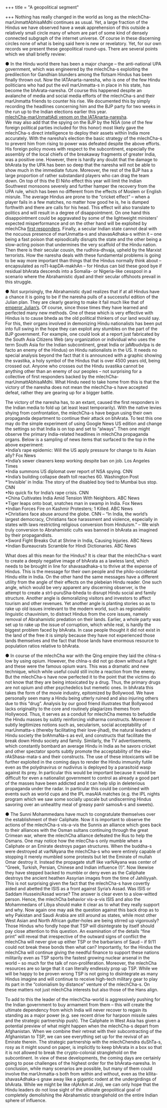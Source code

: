 +++
title = "A geopolitical segment"

+++
Nothing has really changed in the world as long as the
mlechCha-marUnmattAbhisaMdhi continues as usual. Yet, a large fraction
of the Hindus we have observed have a weak apprehension of this outside
a relatively small circle many of whom are part of some kind of densely
connected subgraph of the internet universe. Of course in these
discerning circles none of what is being said here is new or revelatory.
Yet, for our own records we present these geopolitical round-ups. There
are several points which we shall briefly review:

● In the Hindu world there has been a major change – the anti-national
UPA government, which was engineered by the mlechCha-s exploiting the
predilection for Gandhian blunders among the flotsam Hindus has been
finally thrown out. Now the lATAnarta-naresha, who is one of the few
Hindu politicians who had put the evil marUnmatta-s in place in his
state, has become the bhArata-naresha. Of course this happened despite
an avalanche of media and social media efforts of the mlechCha-s and
their marUnmatta friends to counter his rise. We documented this by
simply recording the headlines concerning him and the BJP party for two
weeks in the run up to the Indian elections earlier this year.  
[mlechCha-marUnmattAdi venom on the
lATAnarta-naresha](https://app.box.com/s/8dw3taux15v7g8uvb0ps).  
We may also add that the spying on the BJP by the NSA (one of the few
foreign political parties included for this honor) most likely gave the
mlechCha-s direct intelligence to deploy their assets within India more
accurately. With the naresha’s election the basic strategy of the
mlechCha-s to prevent him from rising to power was defeated despite the
above efforts. His foreign policy moves with respect to the
subcontinent, especially the assembly of the local chiefs of the
breakaway fragments of greater India, was a positive one. However, there
is hardly any doubt that the damage to bhArata by the UPA has been so
deep that the naresha will not be able to show much in the immediate
future. Moreover, the rest of the BJP has a large proportion of rather
substandard players who can drag the team down. On top of this the El
Niño effect this year will limit the Indian Southwest monsoons severely
and further hamper the recovery from the UPA rule, which has been no
different from the effects of Moslem or English misrule. The average
Hindus are prone to the “cricket effect” – when a player fails in a few
matches, no matter how good he is, he is dumped forthwith and there are
calls for his head. This effect will also translate to politics and will
result in a degree of disappointment. On one hand this disappointment
could be aggravated by some of the lightweight ministers’ expected
misperformance and on the other hand will be exploited by mlechCha
[first
responders](https://manasataramgini.wordpress.com/2014/03/13/6384/ "The first responders and the paradox of Maoism").
Finally, a secular Indian state cannot deal with the nocuous presence of
marUnmatta-s and shavasAdhaka-s within it – one being a fast poison that
episodically disrupts the state and the other being a slow-acting poison
that undermines the very scaffold of the Hindu nation. Then there is
their secular cousin, the rudhira-dhvaja, upheld by the Marxist
terrorists. How the naresha deals with these fundamental problems is
going to be way more important than things that the Hindus normally
think about – encapsulated as roTI-kapDA-makhAn – for Hindus can bid
these good bye if residual bhArata descends into a Somalia- or
Nigeria-like cesspool in a scenario where the Abrahamistic dyad and
their secular offshoots prevail in this struggle.

● Not surprisingly, the Abrahamistic dyad realizes that if at all Hindus
have a chance it is going to be if the naresha pulls of a successful
edition of the Julian plan. They are clearly gearing to make it fail
much like that of [emperor
Julian’s](https://manasataramgini.wordpress.com/2006/07/27/emperor-julian/ "Emperor Julian").
Of course, since those times they have learned and perfected many new
methods. One of these which is very effective with Hindus is to cause
bheda as the old political thinkers of our land would say. For this,
their organs involved in demonizing Hindu nationalists has been put into
full swing in the hope they can exploit any stumbles on the part of the
BJP government. For example, one could look at a report just fabricated
by the South Asia Citizens Web (any organization or individual who uses
the term South Asia for the Indian subcontinent, great India or
jaMbudvIpa is de facto an enemy of the Hindus) on Hindu nationalists in
the US. It needs no special analysis beyond the fact that it is
announced with a graphic showing the svastika, a holy symbol of the
Hindus that is over 4500 years old, being crossed out. Anyone who
crosses out the Hindu svastika cannot be anything other than an enemy of
our peoples – not surprising for a collective of first responders backed
by the mlechCha-marUnmattAbhisaMdhi. What Hindu need to take home from
this is that the victory of the naresha does not mean the mlechCha-s
have accepted defeat, rather they are gearing up for a bigger battle.

The victory of the naresha has, to an extant, caused the first
responders in the Indian media to fold up (at least least temporarily).
With the native levies shying from confrontation, the mlechCha-s have
begun using their own propaganda department to continue their attack on
bhArata. To test this one may do the simple experiment of using Google
News US edition and change the settings so that India is on top and set
to “always”. Then one might observe the primary India-related headlines
in mlechCha propaganda organs. Below is a sampling of news items that
surfaced to the top in the above experiment:  
\*India’s rape epidemic: Will the US apply pressure for change to its
Asian ally? Fox News  
\*India’s sewer cleaners keep working despite ban on job. Los Angeles
Times  
\*India summons US diplomat over report of NSA spying. CNN  
\*India’s building collapse death toll reaches 60. Washington Post  
\*’Invisible’ in India: The story of the disabled boy tied to Mumbai bus
stop. CNN  
\*No quick fix for India’s rape crisis. CNN  
\*China Cultivates India Amid Tension With Neighbors. ABC News  
\*Tiger leaps onto boat, snatches man in swamp in India. Fox News  
\*Indian Forces Fire on Kashmir Protesters; 1 Killed. ABC News  
\*Christians face abuse around the globe. CNN – “In India, the world’s
largest democracy, Christians face harassment and violence, especially
in states with laws restricting religious conversion from Hinduism.” –
We wish truly conversion to Abrahamistic cults was banned in bhArata as
imagined by their propagandists.  
\*Sword Fight Breaks Out at Shrine in India, Causing Injuries. ABC
News  
\*Indian Bureaucrats Scramble for Hindi Dictionaries. ABC News

What does all this mean for the Hindus? It is clear that the mlechCha-s
want to create a deeply negative image of bhArata as a lawless land,
which needs to be brought in line for shavasadhaka-s to thrive at the
expense of Hindus. This is the message for their own people and the
philo-occidental Hindu elite in India. On the other hand the same
messages have a different utility from the angle of their effects on the
plebeian Hindu reader. One such angle, which would be very apparent any
discerning observer, is the attempt to create a strI-puruSha-bheda to
disrupt Hindu social and family structure. Another angle is demoralizing
visitors and investors to affect tourism and other revenues. Yet another
angle is planting stories so as to rake up old issues irrelevant to the
modern world, such as regionalistic linguistic chauvinism, to distract
Hindus from the core issues, namely removal of Abrahamistic predation on
their lands. Earlier, a whole party was set up to rake up the issue of
corruption, which while real, is hardly the biggest problem faced by
bhArata. In case people thought it did not exist in the land of the free
it is simply because they have not experienced those lands themselves
and the fact that those lands have enormous resource to population
ratios relative to bhArata.

● In course of the mlechCha war with the Qing empire they laid the
chIna-s low by using opium. However, the chIna-s did not go down without
a fight and these were the famous opium wars. This was a dramatic and
new technique, which while useful could still incite a reaction from the
enemy. But the mlechCha-s have now perfected it to the point that the
victims do not know that they are being intoxicated by a drug. Thus, the
primary drugs are not opium and other psychedelics but memetic ones. In
bhArata this takes the form of the movie industry, epitomized by
Bollywood. We have personally seen many a Hindu being utterly ruined and
also injuring others due to this “drug”. Analysis by our good friend
illustrates that Bollywood lacks originality to the core and routinely
plagiarizes themes from Hollywood. Thus, it serves as a conduit for
mlechCha memes to befuddle the Hindu masses by subtly reinforcing
vidharma constructs. Moreover it subtly legitimizes notions such as,
secularism, social acceptability of marUnmatta-s (thereby facilitating
their love-jihad), the natural leaders of Hindu society the brAhmaNa-s
as evil, and constructs that facilitate the break down Hindu society and
family. Similarly, the TV advertisements, which constantly bombard an
average Hindu in India as he savors cricket and other spectator sports
subtly promote the acceptability of the eka-rAkShasa-mata-s and their
constructs. The use of these intoxicants will be further exploited in
the coming days to render the Hindu immunity futile even as the
polydnavirus or nudivirus is deployed by a parasitoid wasp against its
prey. In particular this would be important because it would be
difficult for even a nationalist government to control as already a good
part of the masses have been addicted and it can help slip in
deleterious propaganda under the radar. In particular this could be
combined with events such as world cups and the IPL masAlA matches (e.g.
the IPL nights program which we saw some socially upscale but
undiscerning Hindus savoring over an unhealthy meal of greasy panIr
samosA-s and sweets).

● The Sunni Mohammedans have much to congratulate themselves over the
establishment of their Caliphate. Now it is important to observe the
actions of the mlechCha-s vis-a-vis the Sunnis an alliance which goes
back to their alliances with the Osman sultans continuing through the
great Crimean war, where the mlechCha alliance defeated the Rus to help
the Osmans. One may notice how the mlecCha-s only mumble when a
Caliphate or an Emirate destroys pagan structures. When the buddha-s
were destroyed at varNAyana the mlechCha-s who were entirely capable of
stopping it merely mumbled some protests but let the Emirate of mullah
Omar destroy it. Instead the propagate stuff like varNAyana was center
of “Greek, Turkish, Persian, Chinese and Indian influence (\!)”. Now
likewise they have stepped backed to mumble or deny even as the
Caliphate destroys the ancient heathen Assyrian images from the time of
Jahiliyyah. This is not surprising given the fact that the mlechCha-s
have covertly aided and abetted the ISIS as a front against Syria’s
Assad. Was ISIS or Saddam Hussein/Assad worse? The answer is clear even
to a slow-witted person. Hence, the mlechCha behavior vis-a-vis ISIS and
also the Mohammedans of Libya should make it clear as to what they
really support and why. Now again one may ask the question against this
back drop as to why Pakistan and Saudi Arabia are still around as
states, while most other West Asian and North African gutter-holes are
being stirred up vigorously? Those Hindus who fondly hope that TSP will
disintegrate by itself should pay close attention to this question. An
examination of the details “fine print” will reveal that irrespective of
the outward signs of conflict the mlechCha will never give up either TSP
or the barbarians of Saud – if 9/11 could not break these bonds then
what can? Importantly, for the Hindus the mlechCha will continue giving
the needful finance to support these nations militarily even as TSP
sports the fastest growing nuclear arsenal in the world – so much for
the talk of non-proliferation. Moreover, the mlechCha resources are so
large that it can literally endlessly prop up TSP. While we will be
happy to be proven wrong TSP is not going to disintegrate as many Hindus
imagine and will continue to receive high-tech military gear to play its
part in the “colonialism by distance” venture of the mlechCha-s. On
these matters not just mlechCha interests but also those of the Hans
align.

To add to this the leader of the mlechCha-world is aggressively pushing
for the Indian government to buy armament from them – this will create
the ultimate dependency from which India will never recover to regain
its standing as a major power (e.g. see recent drive for harpoon missile
sales and the strategic partnership push). The Caliphate in West Asia
has given a potential preview of what might happen when the mlechCha-s
depart from Afghanistan. When we combine their retreat with their
subcontracting of the Afghanistan to TSP, we can see everything set up
for the revival of an Emirate therein. The strategic partnership with
the mlechChendra duShTa-s, rosy as it might sound on paper, is
implicitly to keep bhArata in a box so that it is not allowed to break
the crypto-colonial stranglehold on the subcontinent. In view of these
developments, the coming days are certainly going to pose challenges of
the highest order for the bhArata-naresha. In conclusion, while many
scenarios are possible, but many of them could involve the marUnmatta-s
both from within and without, even as the kIlita-shavasAdhaka-s gnaw
away like a gigantic rodent at the undergirdings of bhArata. While we
might be like rAjArAm at Jinji, we can only hope that the Hindu leaders
do not lose sight of the ultimate geopolitical goal of completely
demolishing the Abrahamistic stranglehold on the entire Indian sphere of
influence.
